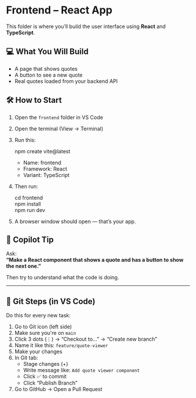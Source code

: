 # Frontend – React App

This folder is where you’ll build the user interface using **React** and **TypeScript**.

## 💻 What You Will Build

- A page that shows quotes
- A button to see a new quote
- Real quotes loaded from your backend API

## 🛠️ How to Start

1. Open the `frontend` folder in VS Code
2. Open the terminal (View → Terminal)
3. Run this:

   npm create vite@latest

   - Name: frontend
   - Framework: React
   - Variant: TypeScript

4. Then run:

   cd frontend  
   npm install  
   npm run dev

5. A browser window should open — that’s your app.

## 🌱 Copilot Tip

Ask:  
**“Make a React component that shows a quote and has a button to show the next one.”**

Then try to understand what the code is doing.

---

## 🔁 Git Steps (in VS Code)

Do this for every new task:

1. Go to Git icon (left side)
2. Make sure you're on `main`
3. Click 3 dots (⋮) → “Checkout to…” → “Create new branch”
4. Name it like this: `feature/quote-viewer`
5. Make your changes
6. In Git tab:
   - Stage changes (+)
   - Write message like: `Add quote viewer component`
   - Click ✅ to commit
   - Click “Publish Branch”
7. Go to GitHub → Open a Pull Request
